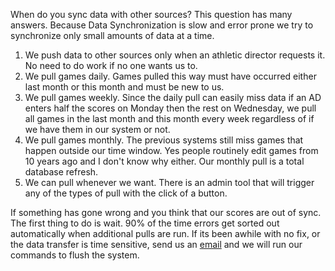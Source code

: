 When do you sync data with other sources?
This question has many answers.
Because Data Synchronization is slow and error prone we try to synchronize only small amounts of data at a time. 
1. We push data to other sources only when an athletic director requests it. No need to do work if no one wants us to.
2. We pull games daily. Games pulled this way must have occurred either last month or this month and must be new to us.
3. We pull games weekly. Since the daily pull can easily miss data if an AD enters half the scores on Monday then the rest on Wednesday, we pull all games in the last month and this month every week regardless of if we have them in our system or not.
4. We pull games monthly. The previous systems still miss games that happen outside our time window. Yes people routinely edit games from 10 years ago and I don't know why either. Our monthly pull is a total database refresh.
5. We can pull whenever we want. There is an admin tool that will trigger any of the types of pull with the click of a button.

If something has gone wrong and you think that our scores are out of sync. The first thing to do is wait. 90% of the time errors get sorted out automatically when additional pulls are run. If its been awhile with no fix, or the data transfer is time sensitive, send us an [email](mailto:theheavyathlete@gmail.com) and we will run our commands to flush the system. 